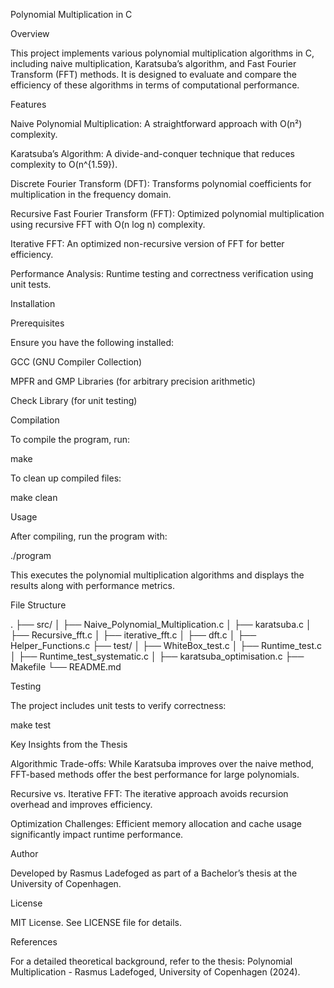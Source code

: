 Polynomial Multiplication in C

Overview

This project implements various polynomial multiplication algorithms in C, including naive multiplication, Karatsuba’s algorithm, and Fast Fourier Transform (FFT) methods. It is designed to evaluate and compare the efficiency of these algorithms in terms of computational performance.

Features

Naive Polynomial Multiplication: A straightforward approach with O(n²) complexity.

Karatsuba’s Algorithm: A divide-and-conquer technique that reduces complexity to O(n^{1.59}).

Discrete Fourier Transform (DFT): Transforms polynomial coefficients for multiplication in the frequency domain.

Recursive Fast Fourier Transform (FFT): Optimized polynomial multiplication using recursive FFT with O(n log n) complexity.

Iterative FFT: An optimized non-recursive version of FFT for better efficiency.

Performance Analysis: Runtime testing and correctness verification using unit tests.

Installation

Prerequisites

Ensure you have the following installed:

GCC (GNU Compiler Collection)

MPFR and GMP Libraries (for arbitrary precision arithmetic)

Check Library (for unit testing)

Compilation

To compile the program, run:

make

To clean up compiled files:

make clean

Usage

After compiling, run the program with:

./program

This executes the polynomial multiplication algorithms and displays the results along with performance metrics.

File Structure

.
├── src/
│   ├── Naive_Polynomial_Multiplication.c
│   ├── karatsuba.c
│   ├── Recursive_fft.c
│   ├── iterative_fft.c
│   ├── dft.c
│   ├── Helper_Functions.c
├── test/
│   ├── WhiteBox_test.c
│   ├── Runtime_test.c
│   ├── Runtime_test_systematic.c
│   ├── karatsuba_optimisation.c
├── Makefile
└── README.md

Testing

The project includes unit tests to verify correctness:

make test

Key Insights from the Thesis

Algorithmic Trade-offs: While Karatsuba improves over the naive method, FFT-based methods offer the best performance for large polynomials.

Recursive vs. Iterative FFT: The iterative approach avoids recursion overhead and improves efficiency.

Optimization Challenges: Efficient memory allocation and cache usage significantly impact runtime performance.

Author

Developed by Rasmus Ladefoged as part of a Bachelor’s thesis at the University of Copenhagen.

License

MIT License. See LICENSE file for details.

References

For a detailed theoretical background, refer to the thesis: Polynomial Multiplication - Rasmus Ladefoged, University of Copenhagen (2024).

